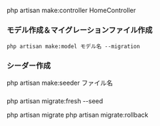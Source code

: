 php artisan make:controller HomeController

### モデル作成＆マイグレーションファイル作成
```php artisan make:model モデル名 --migration```
### シーダー作成
php artisan make:seeder ファイル名
###
php artisan migrate:fresh --seed

php artisan migrate
php artisan migrate:rollback